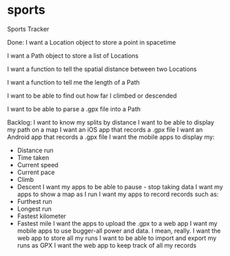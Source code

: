 sports
======

Sports Tracker

Done:
I want a Location object to store a point in spacetime

I want a Path object to store a list of Locations

I want a function to tell the spatial distance between two Locations

I want a function to tell me the length of a Path

I want to be able to find out how far I climbed or descended

I want to be able to parse a .gpx file into a Path

Backlog:
I want to know my splits by distance
I want to be able to display my path on a map
I want an iOS app that records a .gpx file
I want an Android app that records a .gpx file
I want the mobile apps to display my:
 - Distance run
 - Time taken
 - Current speed
 - Current pace
 - Climb
 - Descent
I want my apps to be able to pause - stop taking data
I want my apps to show a map as I run
I want my apps to record records such as:
 - Furthest run
 - Longest run
 - Fastest kilometer
 - Fastest mile
I want the apps to upload the .gpx to a web app
I want my mobile apps to use bugger-all power and data. I mean, really.
I want the web app to store all my runs
I want to be able to import and export my runs as GPX
I want the web app to keep track of all my records
